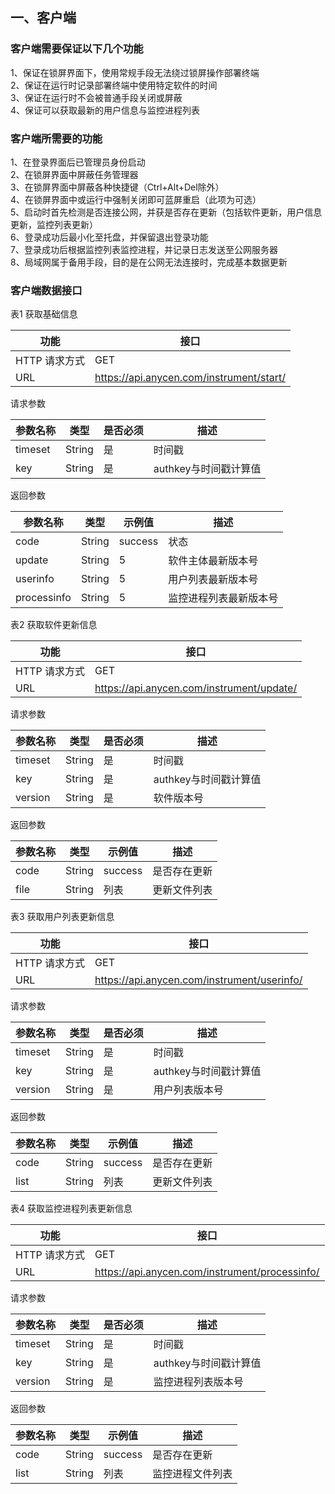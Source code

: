 ## 一、客户端 ##

### 客户端需要保证以下几个功能 ###

1、保证在锁屏界面下，使用常规手段无法绕过锁屏操作部署终端  
2、保证在运行时记录部署终端中使用特定软件的时间  
3、保证在运行时不会被普通手段关闭或屏蔽  
4、保证可以获取最新的用户信息与监控进程列表  

### 客户端所需要的功能 ###

1、在登录界面后已管理员身份启动  
2、在锁屏界面中屏蔽任务管理器  
3、在锁屏界面中屏蔽各种快捷键（Ctrl+Alt+Del除外）  
4、在锁屏界面中或运行中强制关闭即可蓝屏重启（此项为可选）  
5、启动时首先检测是否连接公网，并获是否存在更新（包括软件更新，用户信息更新，监控列表更新）  
6、登录成功后最小化至托盘，并保留退出登录功能  
7、登录成功后根据监控列表监控进程，并记录日志发送至公网服务器  
8、局域网属于备用手段，目的是在公网无法连接时，完成基本数据更新  

### 客户端数据接口 ###

表1 获取基础信息

|功能|接口|
|----|----|
|HTTP 请求方式|GET|
|URL|https://api.anycen.com/instrument/start/|

请求参数  

|参数名称|类型|是否必须|描述|
|----|----|----|----|
|timeset|String|是|时间戳|
|key|String|是|authkey与时间戳计算值|

返回参数  

|参数名称|类型|示例值|描述|
|----|----|----|----|
|code|String|success|状态|
|update|String|5|软件主体最新版本号|
|userinfo|String|5|用户列表最新版本号|
|processinfo|String|5|监控进程列表最新版本号|

表2 获取软件更新信息

|功能|接口|
|----|----|
|HTTP 请求方式|GET|
|URL|https://api.anycen.com/instrument/update/|

请求参数  

|参数名称|类型|是否必须|描述|
|----|----|----|----|
|timeset|String|是|时间戳|
|key|String|是|authkey与时间戳计算值|
|version|String|是|软件版本号|

返回参数  

|参数名称|类型|示例值|描述|
|----|----|----|----|
|code|String|success|是否存在更新|
|file|String|列表|更新文件列表|

表3 获取用户列表更新信息

|功能|接口|
|----|----|
|HTTP 请求方式|GET|
|URL|https://api.anycen.com/instrument/userinfo/|

请求参数  

|参数名称|类型|是否必须|描述|
|----|----|----|----|
|timeset|String|是|时间戳|
|key|String|是|authkey与时间戳计算值|
|version|String|是|用户列表版本号|

返回参数  

|参数名称|类型|示例值|描述|
|----|----|----|----|
|code|String|success|是否存在更新|
|list|String|列表|更新文件列表|

表4 获取监控进程列表更新信息

|功能|接口|
|----|----|
|HTTP 请求方式|GET|
|URL|https://api.anycen.com/instrument/processinfo/|

请求参数  

|参数名称|类型|是否必须|描述|
|----|----|----|----|
|timeset|String|是|时间戳|
|key|String|是|authkey与时间戳计算值|
|version|String|是|监控进程列表版本号|

返回参数  

|参数名称|类型|示例值|描述|
|----|----|----|----|
|code|String|success|是否存在更新|
|list|String|列表|监控进程文件列表|